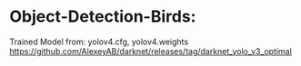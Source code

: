 # Object-Detection-Birds:

Trained Model from: yolov4.cfg, yolov4.weights
https://github.com/AlexeyAB/darknet/releases/tag/darknet_yolo_v3_optimal
